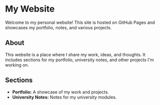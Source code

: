 # My Website

Welcome to my personal website! This site is hosted on GitHub Pages and showcases my portfolio, notes, and various projects.

## About

This website is a place where I share my work, ideas, and thoughts. It includes sections for my portfolio, university notes, and other projects I'm working on. 

## Sections

- **Portfolio:** A showcase of my work and projects.
- **University Notes:** Notes for my university modules.